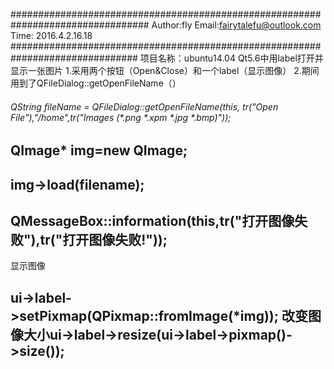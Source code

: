 #################################################################################
Author:fly
Email:fairytalefu@outlook.com
Time: 2016.4.2.16.18
###############################################################################
项目名称：ubuntu14.04 Qt5.6中用label打开并显示一张图片
1.采用两个按钮（Open&Close）和一个label（显示图像）
2.期间用到了QFileDialog::getOpenFileName（）
###### QString fileName = QFileDialog::getOpenFileName(this, tr("Open File"),"/home",tr("Images (*.png *.xpm *.jpg *.bmp)"));
## QImage* img=new QImage;
## img->load(filename);
## QMessageBox::information(this,tr("打开图像失败"),tr("打开图像失败!"));
显示图像
## ui->label->setPixmap(QPixmap::fromImage(*img)); 改变图像大小ui->label->resize(ui->label->pixmap()->size());
